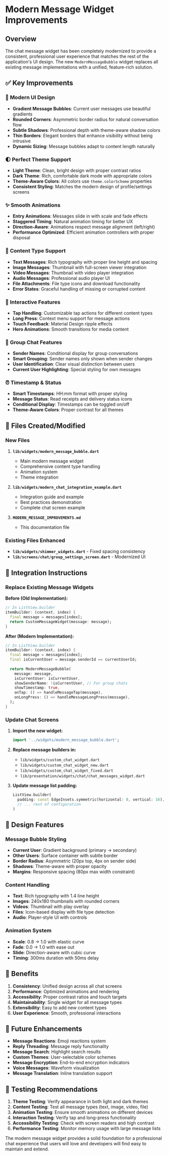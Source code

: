 # Modern Message Widget Improvements

## Overview
The chat message widget has been completely modernized to provide a consistent, professional user experience that matches the rest of the application's UI design. The new `ModernMessageBubble` widget replaces all existing message implementations with a unified, feature-rich solution.

## ✅ Key Improvements

### 🎨 **Modern UI Design**
- **Gradient Message Bubbles**: Current user messages use beautiful gradients
- **Rounded Corners**: Asymmetric border radius for natural conversation flow
- **Subtle Shadows**: Professional depth with theme-aware shadow colors
- **Thin Borders**: Elegant borders that enhance visibility without being intrusive
- **Dynamic Sizing**: Message bubbles adapt to content length naturally

### 🌓 **Perfect Theme Support**
- **Light Theme**: Clean, bright design with proper contrast ratios
- **Dark Theme**: Rich, comfortable dark mode with appropriate colors
- **Theme-Aware Colors**: All colors use `theme.colorScheme` properties
- **Consistent Styling**: Matches the modern design of profile/settings screens

### ✨ **Smooth Animations**
- **Entry Animations**: Messages slide in with scale and fade effects
- **Staggered Timing**: Natural animation timing for better UX
- **Direction-Aware**: Animations respect message alignment (left/right)
- **Performance Optimized**: Efficient animation controllers with proper disposal

### 📱 **Content Type Support**
- **Text Messages**: Rich typography with proper line height and spacing
- **Image Messages**: Thumbnail with full-screen viewer integration
- **Video Messages**: Thumbnail with video player integration
- **Audio Messages**: Professional audio player UI
- **File Attachments**: File type icons and download functionality
- **Error States**: Graceful handling of missing or corrupted content

### 🎯 **Interactive Features**
- **Tap Handling**: Customizable tap actions for different content types
- **Long Press**: Context menu support for message actions
- **Touch Feedback**: Material Design ripple effects
- **Hero Animations**: Smooth transitions for media content

### 👥 **Group Chat Features**
- **Sender Names**: Conditional display for group conversations
- **Smart Grouping**: Sender names only shown when sender changes
- **User Identification**: Clear visual distinction between users
- **Current User Highlighting**: Special styling for own messages

### ⏰ **Timestamp & Status**
- **Smart Timestamps**: HH:mm format with proper styling
- **Message Status**: Read receipts and delivery status icons
- **Conditional Display**: Timestamps can be toggled on/off
- **Theme-Aware Colors**: Proper contrast for all themes

## 📁 Files Created/Modified

### New Files
1. **`lib/widgets/modern_message_bubble.dart`**
   - Main modern message widget
   - Comprehensive content type handling
   - Animation system
   - Theme integration

2. **`lib/widgets/modern_chat_integration_example.dart`**
   - Integration guide and example
   - Best practices demonstration
   - Complete chat screen example

3. **`MODERN_MESSAGE_IMPROVEMENTS.md`**
   - This documentation file

### Existing Files Enhanced
- **`lib/widgets/shimmer_widgets.dart`** - Fixed spacing consistency
- **`lib/screens/chat/group_settings_screen.dart`** - Modernized UI

## 🔧 Integration Instructions

### Replace Existing Message Widgets

**Before (Old Implementation):**
```dart
// In ListView.builder
itemBuilder: (context, index) {
  final message = messages[index];
  return CustomMessageWidget(message: message);
}
```

**After (Modern Implementation):**
```dart
// In ListView.builder
itemBuilder: (context, index) {
  final message = messages[index];
  final isCurrentUser = message.senderId == currentUserId;
  
  return ModernMessageBubble(
    message: message,
    isCurrentUser: isCurrentUser,
    showSenderName: !isCurrentUser, // For group chats
    showTimestamp: true,
    onTap: () => handleMessageTap(message),
    onLongPress: () => handleMessageLongPress(message),
  );
}
```

### Update Chat Screens

1. **Import the new widget:**
   ```dart
   import '../widgets/modern_message_bubble.dart';
   ```

2. **Replace message builders in:**
   - `lib/widgets/custom_chat_widget.dart`
   - `lib/widgets/custom_chat_widget_new.dart`
   - `lib/widgets/custom_chat_widget_fixed.dart`
   - `lib/presentation/widgets/chat/chat_messages_widget.dart`

3. **Update message list padding:**
   ```dart
   ListView.builder(
     padding: const EdgeInsets.symmetric(horizontal: 8, vertical: 16),
     // ... rest of configuration
   )
   ```

## 🎨 Design Features

### Message Bubble Styling
- **Current User**: Gradient background (primary → secondary)
- **Other Users**: Surface container with subtle border
- **Border Radius**: Asymmetric (20px top, 4px on sender side)
- **Shadows**: Theme-aware with proper opacity
- **Margins**: Responsive spacing (80px max width constraint)

### Content Handling
- **Text**: Rich typography with 1.4 line height
- **Images**: 240x180 thumbnails with rounded corners
- **Videos**: Thumbnail with play overlay
- **Files**: Icon-based display with file type detection
- **Audio**: Player-style UI with controls

### Animation System
- **Scale**: 0.8 → 1.0 with elastic curve
- **Fade**: 0.0 → 1.0 with ease out
- **Slide**: Direction-aware with cubic curve
- **Timing**: 300ms duration with 50ms delay

## 🚀 Benefits

1. **Consistency**: Unified design across all chat screens
2. **Performance**: Optimized animations and rendering
3. **Accessibility**: Proper contrast ratios and touch targets
4. **Maintainability**: Single widget for all message types
5. **Extensibility**: Easy to add new content types
6. **User Experience**: Smooth, professional interactions

## 🔮 Future Enhancements

- **Message Reactions**: Emoji reactions system
- **Reply Threading**: Message reply functionality
- **Message Search**: Highlight search results
- **Custom Themes**: User-selectable color schemes
- **Message Encryption**: End-to-end encryption indicators
- **Voice Messages**: Waveform visualization
- **Message Translation**: Inline translation support

## 📱 Testing Recommendations

1. **Theme Testing**: Verify appearance in both light and dark themes
2. **Content Testing**: Test all message types (text, image, video, file)
3. **Animation Testing**: Ensure smooth animations on different devices
4. **Interaction Testing**: Verify tap and long-press functionality
5. **Accessibility Testing**: Check with screen readers and high contrast
6. **Performance Testing**: Monitor memory usage with large message lists

The modern message widget provides a solid foundation for a professional chat experience that users will love and developers will find easy to maintain and extend.
